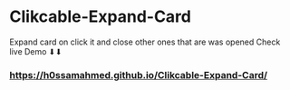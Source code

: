 # Clikcable-Expand-Card
Expand card on click it and close other ones that are was opened
Check live Demo ⬇⬇
### https://h0ssamahmed.github.io/Clikcable-Expand-Card/
